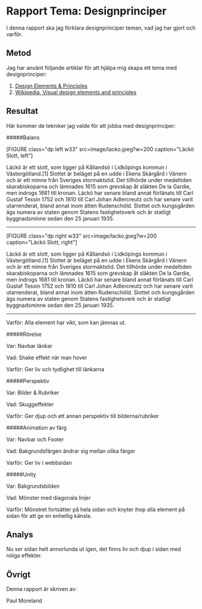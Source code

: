 ---
---
Rapport Tema: Designprinciper
=========================

I denna rapport ska jag förklara designprinciper teman, vad jag har gjort och varför.

Metod
-----------------------

Jag har använt följande artiklar för att hjälpa mig skapa ett tema med designprinciper:

1. [Design Elements & Principles](https://www.canva.com/learn/design-elements-principles)
2. [Wikipedia, Visual design elements and principles](https://en.wikipedia.org/wiki/Visual_design_elements_and_principles)

Resultat
-----------------------

Här kommer de tekniker jag valde för att jobba med designprinciper:

#####Balans

[FIGURE class="dp left w33" src=image/lacko.jpeg?w=200 caption="Läckö Slott, left"]

Läckö är ett slott, som ligger på Kållandsö i Lidköpings kommun i Västergötland.[1] Slottet är beläget på en udde i Ekens Skärgård i Vänern och är ett minne från Sveriges stormaktstid. Det tillhörde under medeltiden skarabiskoparna och lämnades 1615 som grevskap åt släkten De la Gardie, men indrogs 1681 till kronan. Läckö har senare bland annat förlänats till Carl Gustaf Tessin 1752 och 1810 till Carl Johan Adlercreutz och har senare varit utarrenderat, bland annat inom ätten Rudenschöld. Slottet och kungsgården ägs numera av staten genom Statens fastighetsverk och är statligt byggnadsminne sedan den 25 januari 1935.

-----------------------

[FIGURE class="dp right w33" src=image/lacko.jpeg?w=200 caption="Läckö Slott, right"]

Läckö är ett slott, som ligger på Kållandsö i Lidköpings kommun i Västergötland.[1] Slottet är beläget på en udde i Ekens Skärgård i Vänern och är ett minne från Sveriges stormaktstid. Det tillhörde under medeltiden skarabiskoparna och lämnades 1615 som grevskap åt släkten De la Gardie, men indrogs 1681 till kronan. Läckö har senare bland annat förlänats till Carl Gustaf Tessin 1752 och 1810 till Carl Johan Adlercreutz och har senare varit utarrenderat, bland annat inom ätten Rudenschöld. Slottet och kungsgården ägs numera av staten genom Statens fastighetsverk och är statligt byggnadsminne sedan den 25 januari 1935.

-----------------------

Varför: Alla element har vikt, som kan jämnas ut.

#####Rörelse

Var: Navbar länkar

Vad: Shake effekt när man hover

Varför: Ger liv och tydlighet till länkarna

#####Perspektiv

Var: Bilder & Rubriker

Vad: Skuggeffekter

Varför: Ger djup och ett annan perspektiv till bilderna/rubriker

#####Animation av färg

Var: Navbar och Footer

Vad: Bakgrundsfärgen ändrar sig mellan olika färger

Varför: Ger liv i webbsidan

#####Unity

Var: Bakgrundsbilden

Vad: Mönster med diagonala linjer

Varför:  Mönstret fortsätter på hela sidan och knyter ihop alla element på sidan för att ge en enhetlig känsla.


Analys
-----------------------

Nu ser sidan helt annorlunda ut igen, det finns liv och djup i sidan med roliga effekter.


Övrigt
-----------------------

Denna rapport är skriven av:

Paul Moreland

